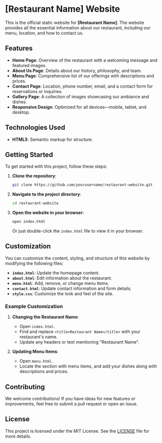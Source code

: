 # [Restaurant Name] Website

This is the official static website for **[Restaurant Name]**. The website provides all the essential information about our restaurant, including our menu, location, and how to contact us.

## Features

- **Home Page**: Overview of the restaurant with a welcoming message and featured images.
- **About Us Page**: Details about our history, philosophy, and team.
- **Menu Page**: Comprehensive list of our offerings with descriptions and prices.
- **Contact Page**: Location, phone number, email, and a contact form for reservations or inquiries.
- **Gallery Page**: A collection of images showcasing our ambiance and dishes.
- **Responsive Design**: Optimized for all devices—mobile, tablet, and desktop.

## Technologies Used

- **HTML5**: Semantic markup for structure.


## Getting Started

To get started with this project, follow these steps:

1. **Clone the repository**:
    ```bash
    git clone https://github.com/yourusername/restaurant-website.git
    ```

2. **Navigate to the project directory**:
    ```bash
    cd restaurant-website
    ```

3. **Open the website in your browser**:
    ```bash
    open index.html
    ```
   Or just double-click the `index.html` file to view it in your browser.

## Customization

You can customize the content, styling, and structure of this website by modifying the following files:

- **`index.html`**: Update the homepage content.
- **`about.html`**: Edit information about the restaurant.
- **`menu.html`**: Add, remove, or change menu items.
- **`contact.html`**: Update contact information and form details.
- **`style.css`**: Customize the look and feel of the site.

### Example Customization

1. **Changing the Restaurant Name**:
    - Open `index.html`.
    - Find and replace `<title>Restaurant Name</title>` with your restaurant's name.
    - Update any headers or text mentioning "Restaurant Name".

2. **Updating Menu Items**:
    - Open `menu.html`.
    - Locate the section with menu items, and add your dishes along with descriptions and prices.

## Contributing

We welcome contributions! If you have ideas for new features or improvements, feel free to submit a pull request or open an issue.

## License

This project is licensed under the MIT License. See the [LICENSE](LICENSE) file for more details.
